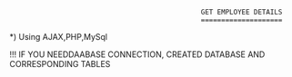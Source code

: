                                                    GET EMPLOYEE DETAILS
                                                   ====================

*) Using AJAX,PHP,MySql

!!! IF YOU NEEDDAABASE CONNECTION, CREATED DATABASE AND CORRESPONDING TABLES
